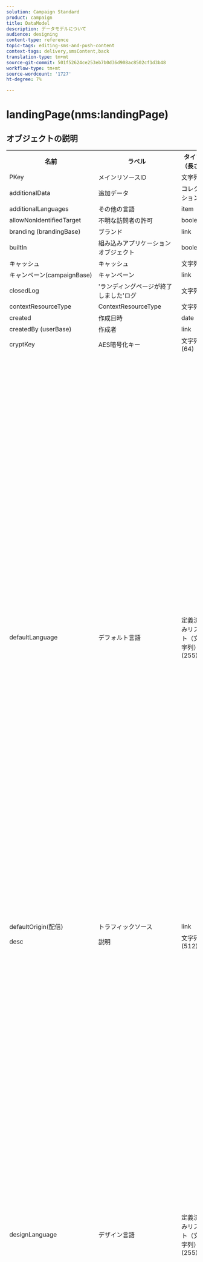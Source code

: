 ```yaml
---
solution: Campaign Standard
product: campaign
title: DataModel
description: データモデルについて
audience: designing
content-type: reference
topic-tags: editing-sms-and-push-content
context-tags: delivery,smsContent,back
translation-type: tm+mt
source-git-commit: 501f52624ce253eb7b0d36d908ac8502cf1d3b48
workflow-type: tm+mt
source-wordcount: '1727'
ht-degree: 7%

---
```



# landingPage(nms:landingPage)

## オブジェクトの説明

<table>
      <tr>
         <th>名前</th>
         <th>ラベル</th>
         <th>タイプ（長さ）</th>
         <th>列挙値</th>
      </tr>
      <tr>
         <td>PKey</td>
         <td>メインリソースID</td>
         <td>文字列 </td>
         <td> </td>
      </tr>
      <tr>
         <td>additionalData</td>
         <td>追加データ</td>
         <td>コレクション </td>
         <td> </td>
      </tr>
      <tr>
         <td>additionalLanguages</td>
         <td>その他の言語</td>
         <td>item </td>
         <td> </td>
      </tr>
      <tr>
         <td>allowNonIdentifiedTarget</td>
         <td>不明な訪問者の許可</td>
         <td>boolean </td>
         <td> </td>
      </tr>
      <tr>
         <td>branding (brandingBase)</td>
         <td>ブランド</td>
         <td>link </td>
         <td> </td>
      </tr>
      <tr>
         <td>builtIn</td>
         <td>組み込みアプリケーションオブジェクト</td>
         <td>boolean </td>
         <td> </td>
      </tr>
      <tr>
         <td>キャッシュ</td>
         <td>キャッシュ</td>
         <td>文字列 </td>
         <td> </td>
      </tr>
      <tr>
         <td>キャンペーン(campaignBase)</td>
         <td>キャンペーン</td>
         <td>link </td>
         <td> </td>
      </tr>
      <tr>
         <td>closedLog</td>
         <td>'ランディングページが終了しました'ログ</td>
         <td>文字列 </td>
         <td> </td>
      </tr>
      <tr>
         <td>contextResourceType</td>
         <td>ContextResourceType</td>
         <td>文字列 </td>
         <td> </td>
      </tr>
      <tr>
         <td>created</td>
         <td>作成日時</td>
         <td>date </td>
         <td> </td>
      </tr>
      <tr>
         <td>createdBy (userBase)</td>
         <td>作成者</td>
         <td>link </td>
         <td> </td>
      </tr>
      <tr>
         <td>cryptKey</td>
         <td>AES暗号化キー</td>
         <td>文字列(64)</td>
         <td> </td>
      </tr>
      <tr>
         <td>defaultLanguage</td>
         <td>デフォルト言語</td>
         <td>定義済みリスト（文字列） (255)</td>
         <td>
            <ul>
               <li>ギリシャ語 — el - el</li>
               <li>英語 — en - en</li>
               <li>中国語 — zh - zh</li>
               <li>フランス語（フランス） - fr_FR - fr_FR</li>
               <li>ベトナム語 — vi - vi</li>
               <li>ポルトガル語（ポルトガル） - pt_PT - pt_PT</li>
               <li>イタリア語（イタリア） - it_IT - it_IT</li>
               <li>イタリア語 — it - it</li>
               <li>オランダ語（ベルギー） - nl_BE - nl_BE</li>
               <li>ノルウェー語（ノルウェー） - no_NO - no_NO</li>
               <li>オランダ語（オランダ） - nl_NL - nl_NL</li>
               <li>アラビア語 — ar - ar</li>
               <li>英語（米国） - en_US - en_US</li>
               <li>アイルランド語 — ga - ga</li>
               <li>チェコ語 — cs - cs</li>
               <li>エストニア語 — et - et</li>
               <li>インドネシア語 — id - id</li>
               <li>スペイン語 — es - es</li>
               <li>ロシア語 — ru - ru</li>
               <li>オランダ語 — nl - nl</li>
               <li>ワロン — ワ — ワ</li>
               <li>ポルトガル語 — pt - pt</li>
               <li>フランス語（ベルギー） - fr_BE - fr_BE</li>
               <li>ラトビア語 — lv - lv</li>
               <li>リトアニア語 — lt - lt</li>
               <li>タイ語 — th - th</li>
               <li>英語（英国） - en_GB - en_GB</li>
               <li>フランス語 — fr - fr</li>
               <li>ポルトガル語（ブラジル） - pt_BR - pt_BR</li>
               <li>ドイツ語 — de - de</li>
               <li>デンマーク語 — da - da</li>
               <li>フィンランド語 — fi - fi</li>
               <li>ハンガリー語 — 胡 — 胡</li>
               <li>スウェーデン語（フィンランド） - sv_FI - sv_FI</li>
               <li>日本語 — ja - ja</li>
               <li>ヘブライ語 — 彼 — 彼</li>
               <li>韓国語 —ko - ko</li>
               <li>スウェーデン語 — sv - sv</li>
               <li>スウェーデン（スウェーデン語） - sv_SE - sv_SE</li>
               <li>スロバキア — sk - sk</li>
               <li>マルタ語 — mt - mt</li>
               <li>イタリア語（スイス） - it_CH - it_CH</li>
               <li>ポーランド語 — pl - pl</li>
               <li>スロベン — sl - sl</li>
               <li>無効な値 — __Invalid_value__ - __Invalid_value__</li>
            </ul>
         </td>
      </tr>
      <tr>
         <td>defaultOrigin(配信)</td>
         <td>トラフィックソース</td>
         <td>link </td>
         <td> </td>
      </tr>
      <tr>
         <td>desc</td>
         <td>説明</td>
         <td>文字列(512)</td>
         <td> </td>
      </tr>
      <tr>
         <td>designLanguage</td>
         <td>デザイン言語</td>
         <td>定義済みリスト（文字列） (255)</td>
         <td>
            <ul>
               <li>ギリシャ語 — el - el</li>
               <li>英語 — en - en</li>
               <li>中国語 — zh - zh</li>
               <li>フランス語（フランス） - fr_FR - fr_FR</li>
               <li>ベトナム語 — vi - vi</li>
               <li>ポルトガル語（ポルトガル） - pt_PT - pt_PT</li>
               <li>イタリア語（イタリア） - it_IT - it_IT</li>
               <li>イタリア語 — it - it</li>
               <li>オランダ語（ベルギー） - nl_BE - nl_BE</li>
               <li>ノルウェー語（ノルウェー） - no_NO - no_NO</li>
               <li>オランダ語（オランダ） - nl_NL - nl_NL</li>
               <li>アラビア語 — ar - ar</li>
               <li>英語（米国） - en_US - en_US</li>
               <li>アイルランド語 — ga - ga</li>
               <li>チェコ語 — cs - cs</li>
               <li>エストニア語 — et - et</li>
               <li>インドネシア語 — id - id</li>
               <li>スペイン語 — es - es</li>
               <li>ロシア語 — ru - ru</li>
               <li>オランダ語 — nl - nl</li>
               <li>ワロン — ワ — ワ</li>
               <li>ポルトガル語 — pt - pt</li>
               <li>フランス語（ベルギー） - fr_BE - fr_BE</li>
               <li>ラトビア語 — lv - lv</li>
               <li>リトアニア語 — lt - lt</li>
               <li>タイ語 — th - th</li>
               <li>英語（英国） - en_GB - en_GB</li>
               <li>フランス語 — fr - fr</li>
               <li>ポルトガル語（ブラジル） - pt_BR - pt_BR</li>
               <li>ドイツ語 — de - de</li>
               <li>デンマーク語 — da - da</li>
               <li>フィンランド語 — fi - fi</li>
               <li>ハンガリー語 — 胡 — 胡</li>
               <li>スウェーデン語（フィンランド） - sv_FI - sv_FI</li>
               <li>日本語 — ja - ja</li>
               <li>ヘブライ語 — 彼 — 彼</li>
               <li>韓国語 —ko - ko</li>
               <li>スウェーデン語 — sv - sv</li>
               <li>スウェーデン（スウェーデン語） - sv_SE - sv_SE</li>
               <li>スロバキア — sk - sk</li>
               <li>マルタ語 — mt - mt</li>
               <li>イタリア語（スイス） - it_CH - it_CH</li>
               <li>ポーランド語 — pl - pl</li>
               <li>スロベン — sl - sl</li>
               <li>無効な値 — __Invalid_value__ - __Invalid_value__</li>
            </ul>
         </td>
      </tr>
      <tr>
         <td>dynamicService</td>
         <td>動的サービス</td>
         <td>boolean </td>
         <td> </td>
      </tr>
      <tr>
         <td>end</td>
         <td>有効期限</td>
         <td>date </td>
         <td> </td>
      </tr>
      <tr>
         <td>errorContextResourceType</td>
         <td>ErrorContextResourceType</td>
         <td>文字列 </td>
         <td> </td>
      </tr>
      <tr>
         <td>errorPage</td>
         <td>エラーページ</td>
         <td>item </td>
         <td> </td>
      </tr>
      <tr>
         <td>geoUnit (geoUnitBase)</td>
         <td>地理的単位</td>
         <td>link </td>
         <td> </td>
      </tr>
      <tr>
         <td>htmlPage</td>
         <td>ページ</td>
         <td>コレクション </td>
         <td> </td>
      </tr>
      <tr>
         <td>identificationByUrlParam</td>
         <td>URLパラメーターによる識別</td>
         <td>boolean </td>
         <td> </td>
      </tr>
      <tr>
         <td>inactiveUrlRedirection</td>
         <td>リダイレクト URL</td>
         <td>文字列(4096)</td>
         <td> </td>
      </tr>
      <tr>
         <td>isExternal</td>
         <td>外部リソース</td>
         <td>boolean </td>
         <td> </td>
      </tr>
      <tr>
         <td>isTemplate</td>
         <td>テンプレート</td>
         <td>boolean </td>
         <td> </td>
      </tr>
      <tr>
         <td>ジョブ</td>
         <td>ジョブ</td>
         <td>コレクション </td>
         <td> </td>
      </tr>
      <tr>
         <td>jobLogs</td>
         <td>ログ</td>
         <td>コレクション </td>
         <td> </td>
      </tr>
      <tr>
         <td>label</td>
         <td>ラベル</td>
         <td>文字列(128)</td>
         <td> </td>
      </tr>
      <tr>
         <td>lastModified</td>
         <td>最終変更日時</td>
         <td>date </td>
         <td> </td>
      </tr>
      <tr>
         <td>loadingFilter (queryFilterBase)</td>
         <td>キーの読み込み中</td>
         <td>link </td>
         <td> </td>
      </tr>
      <tr>
         <td>loadingFilterMapping</td>
         <td>読み込みキーのパラメーター</td>
         <td>コレクション </td>
         <td> </td>
      </tr>
      <tr>
         <td>logicalStatus</td>
         <td>実行ステータス</td>
         <td>定義済みリスト（文字列） (255)</td>
         <td>
            <ul>
               <li>進行中 — 開始 — 開始</li>
               <li>編集 — エディション — エディション</li>
               <li>終了 — 終了 — 終了</li>
               <li>警告 — 警告 — 警告</li>
               <li>エラー — エラー — エラー</li>
               <li>無効な値 — __Invalid_value__ - __Invalid_value__</li>
            </ul>
         </td>
      </tr>
      <tr>
         <td>messageAction</td>
         <td>開始送信メッセージ</td>
         <td>boolean </td>
         <td> </td>
      </tr>
      <tr>
         <td>messageActionDelivery (deliveryMCTemplateBase)</td>
         <td>トランザクションメッセージ</td>
         <td>link </td>
         <td> </td>
      </tr>
      <tr>
         <td>modifiedBy (userBase)</td>
         <td>変更者</td>
         <td>link </td>
         <td> </td>
      </tr>
      <tr>
         <td>name</td>
         <td>ID</td>
         <td>文字列(64)</td>
         <td> </td>
      </tr>
      <tr>
         <td>orgUnit (orgUnitBase)</td>
         <td>組織単位</td>
         <td>link </td>
         <td> </td>
      </tr>
      <tr>
         <td>事前入力</td>
         <td>訪問者データのプリロード</td>
         <td>boolean </td>
         <td> </td>
      </tr>
      <tr>
         <td>プログラム(programBase)</td>
         <td>プログラム</td>
         <td>link </td>
         <td> </td>
      </tr>
      <tr>
         <td>publicUrl</td>
         <td>パブリックURL</td>
         <td>文字列 </td>
         <td> </td>
      </tr>
      <tr>
         <td>publicationDate</td>
         <td>公開日</td>
         <td>date </td>
         <td> </td>
      </tr>
      <tr>
         <td>reconcilationFilter (queryFilterBase)</td>
         <td>紐付けキー</td>
         <td>link </td>
         <td> </td>
      </tr>
      <tr>
         <td>reconciliationFilterMapping</td>
         <td>紐付けキーパラメーター</td>
         <td>コレクション </td>
         <td> </td>
      </tr>
      <tr>
         <td>reconciliationUpdateStrategy</td>
         <td>更新方法</td>
         <td>定義済みリスト（バイト） </td>
         <td>
            <ul>
               <li>更新 — updateTarget - 1</li>
               <li>未承認 — 未承認 — 0</li>
               <li>無効な値 — __Invalid_value__ - __Invalid_value__</li>
            </ul>
         </td>
      </tr>
      <tr>
         <td>service (serviceBase)</td>
         <td>購読サービス</td>
         <td>link </td>
         <td> </td>
      </tr>
      <tr>
         <td>specificAction</td>
         <td>特定のアクション</td>
         <td>定義済みリスト（バイト） </td>
         <td>
            <ul>
               <li>ブラックリスト — blackList - 3</li>
               <li>特定のアクションなし — なし — 0</li>
               <li>購読解除-購読解除- 2</li>
               <li>無効な値 — __Invalid_value__ - __Invalid_value__</li>
               <li>購読-購読- 1</li>
            </ul>
         </td>
      </tr>
      <tr>
         <td>開始</td>
         <td>デプロイ日</td>
         <td>date </td>
         <td> </td>
      </tr>
      <tr>
         <td>state</td>
         <td>ステータス</td>
         <td>定義済みリスト（バイト） </td>
         <td>
            <ul>
               <li>編集中 — 編集中 — 0</li>
               <li>公開に失敗しました — 失敗 — 99</li>
               <li>非公開 — 非公開 — 20</li>
               <li>無効な値 — __Invalid_value__ - __Invalid_value__</li>
               <li>オンライン — オープン — 10</li>
            </ul>
         </td>
      </tr>
      <tr>
         <td>targetResource</td>
         <td>ターゲティングディメンション</td>
         <td>文字列(255)</td>
         <td> </td>
      </tr>
      <tr>
         <td>template (landingPage)</td>
         <td>ランディングページテンプレート</td>
         <td>link </td>
         <td> </td>
      </tr>
      <tr>
         <td>testUrl</td>
         <td>テストURL</td>
         <td>文字列 </td>
         <td> </td>
      </tr>
      <tr>
         <td>thumbnail</td>
         <td>サムネイル</td>
         <td>文字列(255)</td>
         <td> </td>
      </tr>
      <tr>
         <td>timezone</td>
         <td>タイムゾーン</td>
         <td>定義済みリスト（文字列） (64)</td>
         <td>
            <ul>
               <li>(GMT-02:00)中央大西洋 — Atlantic_South_Georgia - Atlantic/South_Georgia</li>
               <li>(GMT+02:00)アンマン — Asia_Amman — アジア/アンマン</li>
               <li>(GMT-03:00)ブラジ — America_Sao_Paulo - America/Sao_Paulo</li>
               <li>(GMT+06:00)アスタナ、ダッカ — Asia_Dhaka - Asia/Dhaka</li>
               <li>(GMT+06:00)ノボシビルスク — Asia_Novosibirsk - Asia/Novosibirsk</li>
               <li>(GMT+02:00)ウィンドウェク — Africa_Windhoek - Africa/Windhoek</li>
               <li>(GMT+04:00)コーカサス、エレバン — Asia_Yerevan - Asia/Yerevan</li>
               <li>(GMT-04:00)マナウス — America_Manaus - America/Manaus</li>
               <li>(GMT+03:30)テヘラン — Asia_Tehran - Asia/Tehran</li>
               <li>(GMT+12:00)オークランド、ウェリントン — Pacific_Auckland - Pacific/Auckland</li>
               <li>(GMT+02:00)エルサレム — Asia_Jerusalem - Asia/Jerusalem</li>
               <li>(GMT+03:00)モスクワ、セントペテルブルク、ボルゴグラード — Europe_Moscow - Europe/Moscow</li>
               <li>(GMT+09:30)アデレイド — Australia_Adelaide - Australia/Adelaide</li>
               <li>(GMT+10:00)キャンベラ、メルボルン、シドニー — Australia_Canberra - Australia/Canberra</li>
               <li>(GMT+08:00)パース — オーストラリア_パース — オーストラリア/パース</li>
               <li>(GMT+09:00)ヤクーツク — Asia_Yakutsk — アジア/ヤクーツク</li>
               <li>(GMT-10:00) Hawai - Pacific_Honolulu - Pacific/Honolulu</li>
               <li>(GMT+04:00)バクー — アジアバクー — アジア/バクー</li>
               <li>(GMT+10:00)ウラジオストク — Asia_Vladivostok - Asia/Vladiostok</li>
               <li>(GMT+09:00)ソウル — Asia_Seoul - Asia/Seoul</li>
               <li>(GMT+01:00)サラエボ、スコプリエ、ソフィア、ワルシャワ、ザグレブ — Europe_Sarajevo - Europe/Sarajevo</li>
               <li>サーバーのタイムゾーン — _server_ - _server_</li>
               <li>(GMT+04:00)アブダビ、マスカット — Asia_Muscat - Asia/Muscat</li>
               <li>(GMT+08:00)クアラルンプール、シンガポール — Asia_Kuala_Lumpur - Asia/Kuala_Lumpur</li>
               <li>(GMT+09:00)大阪、札幌、東京 — Asia_Tokyo — アジア/東京</li>
               <li>(GMT+10:00)ブリスベン — Australia_Brisbane - Australia/Brisbane</li>
               <li>(GMT+05:30)スリジャヤワルデネプラ — Asia_Colombo - Asia/Colombo</li>
               <li>(GMT+02:00)ハラレ、プレトリア — Africa_Harre - Africa/Harare</li>
               <li>(GMT+08:00)Oulan-Bator - Asia_Ulan_Bator - Asia/Ulan_Bator</li>
               <li>(GMT-02:00)グリニッジ標準時 — 2時間 — Gmt_m2 - Etc/GMT+2</li>
               <li>(GMT-03:00)グリニッジ標準時 — 3時間 — Gmt_m3 - Etc/GMT+3</li>
               <li>(GMT-01:00)グリニッジ標準時 — 1時間 — Gmt_m1 - Etc/GMT+1</li>
               <li>(GMT-06:00)グリニッジ標準時 — 6時間 — Gmt_m6 - Etc/GMT+6</li>
               <li>(GMT-07:00)グリニッジ標準時 — 7時間 — Gmt_m7 - Etc/GMT+7</li>
               <li>(GMT-04:00)グリニッジ標準時 — 4時間 — Gmt_m4 - Etc/GMT+4</li>
               <li>(GMT)カサブランカ — Africa_Casablanca - Africa/Casablanca</li>
               <li>(GMT+05:30)コルカタ、チェンナイ、ムンバイ、ニューデリー — Asia_Kolkata - Asia/Kolkata</li>
               <li>(GMT-11:00)グリニッジ標準時 — 11時間 — Gmt_m11 - Etc/GMT+11</li>
               <li>(GMT-09:00)グリニッジ標準時 — 9時間 — Gmt_m9 - Etc/GMT+9</li>
               <li>(GMT-03:30)ニューファンドランド — America_St_Johns - America/St_Johns</li>
               <li>デフォルト — _inherit_ - _inherit_</li>
               <li>(GMT+03:00)グリニッジ標準時+ 3時間 — Gmt_p3 - Etc/GMT-3</li>
               <li>(GMT-04:30)カラカス — America_Caracas - America/Caracas</li>
               <li>(GMT+01:00)アムステルダム、ベルリン、ベルン、ローマ、ストックホルム、ウィーン — Europe_Berlin - Europe/Berlin</li>
               <li>(GMT-07:00)チワワ、ラパス、マサトラン — America_Chihuahua - America/Chihuahua</li>
               <li>(GMT+03:00)ナイロビ — Africa_Nairobi - Africa/Nairobi</li>
               <li>(GMT-04:00)アスンシオン — America_Asuncion - America/Asuncion</li>
               <li>(GMT+03:00)バグダッド — Asia_Baghdad - Asia/Baghdad</li>
               <li>(GMT-10:00)グリニッジ標準時 — 10時間を引いた値 — Gmt_m10 - Etc/GMT+10</li>
               <li>(GMT-03:00)グリーンランド — America_Godthab - America/Godthab</li>
               <li>(GMT+02:00)ダマス — Asia_Damascus - Asia/Damascus</li>
               <li>(GMT-11:00)サモア — Pacific_Samoa - Pacific/Samoa</li>
               <li>(GMT-05:00)ボゴタ、リマ、キト — America_Bogota - America/Bogota</li>
               <li>(GMT+01:00)ブリュッセル、コペンハーゲン、マドリード、パリ — Europe_Paris - Europe/Paris</li>
               <li>(GMT+08:00)北京、重慶、香港、ウルムチ — Asia_Shangai - Asia/Shanghai</li>
               <li>(GMT+12:00)フィジー — Pacific_Fiji — 太平洋/フィジー</li>
               <li>(GMT+02:00)アテネ、イスタンブール、ミンスク — Europe_Athens - Europe/Athens</li>
               <li>(GMT+04:00)トビリシ — Asia_Tbilisi - Asia/Tbilisi</li>
               <li>無効な値 — __Invalid_value__ - __Invalid_value__</li>
               <li>(GMT+05:45)カトマンズ — Asia_Katmandu - Asia/Katmandu</li>
               <li>(GMT-05:00)インディアナ（東部） - America_Indianapolis - America/Indianapolis</li>
               <li>(GMT-01:00)カーボベルデ諸島 — Atlantic_Cape_Verde - Atlantic/Cape_Verde</li>
               <li>(GMT+04:00)ポートルイ — Indian_Mauritius - Indian/Mauritius</li>
               <li>(GMT+08:00)台北 — Asia_Taipei - Asia/Taipei</li>
               <li>データベースのタイムゾーン — _wdbc_ - _wdbc_</li>
               <li>(GMT+06:30)ラングーン — Asia_Rangoon - Asia/Rangoon</li>
               <li>(GMT+11:00)マガダン、ソロモン諸島、ニューカレドニア — Pacific_Guadalcanal - Pacific/Guadalcanal</li>
               <li>(GMT+02:00)カイロ — Africa_Cairo - Africa/Cairo</li>
               <li>(GMT+05:00)イーカテリンブルク — Asia_Yekaterinburg - Asia/Yekaterinburg</li>
               <li>(GMT+08:00)イルコーツク — Asia_Irkutsk - Asia/Irkutsk</li>
               <li>(GMT+10:00)グアム、ポートモレスビー — Pacific_Guam - Pacific/Guam</li>
               <li>(GMT-04:00)大西洋標準時（カナダ） — America_Halifax - America/Halifax</li>
               <li>(GMT)グリニッジ標準時 — GMT - GMT</li>
               <li>(GMT-04:00)ラパス — America_La_Paz - America/La_Paz</li>
               <li>演算子のタイムゾーン — _login_ - _login_</li>
               <li>(GMT-06:00)グアダラハラ、メキシコ、モンテレイ — America_Mexico_City - America/Mexico_City</li>
               <li>(GMT+09:30)ダーウィン — オーストラリア_ダーウィン — オーストラリア/ダーウィン</li>
               <li>(GMT-05:00)東部（米国およびカナダ） — America_New_York - America/New_York</li>
               <li>(GMT-05:00)グリニッジ標準時 — 5時間 — Gmt_m5 - Etc/GMT+5</li>
               <li>(GMT+05:00)イスラマバード、カラチ、タケント — Asia_Karachi - Asia/Karachi</li>
               <li>(GMT+03:00)Koweyut、Riyad - Asia_Riyadh - Asia/Riyadh</li>
               <li>(GMT-08:00)グリニッジ標準時 — 8時間 — Gmt_m8 - Etc/GMT+8</li>
               <li>(GMT-01:00)アゾレス諸島 — Atlantic_Azores - Atlantic/Azores</li>
               <li>(GMT+07:00)バンコク、ハノイ、ジャカルタ — Asia_Bangkok - Asia/Bangkok</li>
               <li>(GMT)モンロビア — Africa_Monrovia - Africa/Monrovia</li>
               <li>(GMT-09:00)アラスカ — America_Anchorage - America/Anchorage</li>
               <li>(GMT+01:00)ベオグラード、ブラチスラバ、ブダペスト、リュブリャナ、プラハ — Europe_Belgrade - Europe/Belgrade</li>
               <li>(GMT)Reykjavik - Atlantic_Reykjavik - Atlantic/Reykjavik</li>
               <li>(GMT+02:00)ブカレスト — Europe_Bucharest - Europe/Bucharest</li>
               <li>(GMT+05:00)グリニッジ標準時+ 5時間 — Gmt_p5 - Etc/GMT-5</li>
               <li>(GMT+04:00)グリニッジ標準時+ 4時間 — Gmt_p4 - Etc/GMT-4</li>
               <li>(GMT+07:00)グリニッジ標準時+ 7時間 — Gmt_p7 - Etc/GMT-7</li>
               <li>(GMT+06:00)グリニッジ標準時+ 6時間 — Gmt_p6 - Etc/GMT-6</li>
               <li>(GMT+01:00)グリニッジ標準時+ 1時間 — Gmt_p1 - Etc/GMT-1</li>
               <li>(GMT-08:00)太平洋（米国およびカナダ） — America_Los_Angeles - America/Los_Angeles</li>
               <li>(GMT+02:00)グリニッジ標準時+ 2時間 — Gmt_p2 - Etc/GMT-2</li>
               <li>(GMT+07:00)クラスノヤルスク — Asia_Krasnoyarsk - Asia/Krasnoyarsk</li>
               <li>(GMT+09:00)グリニッジ標準時+ 9時間 — Gmt_p9 - Etc/GMT-9</li>
               <li>(GMT+08:00)グリニッジ標準時+ 8時間 — Gmt_p8 - Etc/GMT-8</li>
               <li>(GMT+10:00)ホバート — Australia_Hobart - Australia/Hobart</li>
               <li>(GMT+13:00)ヌクアロファ — Pacific_Tongatapu - Pacific/Tongatapu</li>
               <li>(GMT-06:00)中央アメリカ — America_Regina - America/Regina</li>
               <li>(GMT-03:00)ブエノスアイレス、ケイエン、フォタレザ — America_Buenos_Aires - America/Buenos_Aires</li>
               <li>(GMT-07:00)ロッキー山脈（米国およびカナダ） — America_Denver - America/Denver</li>
               <li>(GMT+01:00)中央アフリカ — 西 — Africa_Luanda - Africa/Luanda</li>
               <li>(GMT+02:00)ヘルシンキ、キエフ、リガ、ソフィア、タリン、ビルニウス — Europe_Helsinki - Europe/Helsinki</li>
               <li>(GMT)グリニッジ標準時：ダブリン、エジンバラ、リスボン、ロンドン — Europe_London - Europe/London</li>
               <li>(GMT-07:00)アリゾナ — America_Phoenix - America/Phoenix</li>
               <li>(GMT+02:00)ベイルート — Asia_Beirut - Asia/Beirut</li>
               <li>(GMT+04:30)カブール — Asia_Kabul — アジア/カブール</li>
               <li>(GMT-06:00)センター（米国およびカナダ） — America_Chicago - America/Chicago</li>
               <li>(GMT+11:00)グリニッジ標準時+ 11時間 — Gmt_p11 - Etc/GMT-11</li>
               <li>(GMT+10:00)グリニッジ標準時+ 10時間 — Gmt_p10 - Etc/GMT-10</li>
               <li>(GMT+13:00)グリニッジ標準時+ 13時間 — Gmt_p13 - Etc/GMT-13</li>
               <li>(GMT+12:00)グリニッジ標準時+ 12時間 — Gmt_p12 - Etc/GMT-12</li>
               <li>(GMT-04:00)サンティアゴ — America_Santiago - America/Santiago</li>
               <li>(GMT-03:00)モンテビデオ — America_Montevideo - America/Montevideo</li>
               <li>(GMT-04:00)クイアバ — America_Cuiaba - America/Cuiaba</li>
            </ul>
         </td>
      </tr>
      <tr>
         <td>タイトル</td>
         <td>ランディングページ</td>
         <td>文字列(255)</td>
         <td> </td>
      </tr>
      <tr>
         <td>trackingEnabled</td>
         <td>応答をログに記録</td>
         <td>boolean </td>
         <td> </td>
      </tr>
      <tr>
         <td>trackingUrlName</td>
         <td>トラッキング URL 名</td>
         <td>文字列 </td>
         <td> </td>
      </tr>
      <tr>
         <td>type</td>
         <td>タイプ</td>
         <td>定義済みリスト（バイト） </td>
         <td>
            <ul>
               <li>汎用 — 汎用 — 0</li>
               <li>サービスからの購読解除-購読解除- 3</li>
               <li>ブラックリスト — blackList - 4</li>
               <li>無効な値 — __Invalid_value__ - __Invalid_value__</li>
               <li>獲得 — 獲得 — 1</li>
               <li>サービスへの購読-購読- 2</li>
            </ul>
         </td>
      </tr>
      <tr>
         <td>uuid</td>
         <td>セキュリティ ID</td>
         <td>文字列 </td>
         <td> </td>
      </tr>
      <tr>
         <td>webTrackingEnabled</td>
         <td>Web トラッキングを有効にする</td>
         <td>boolean </td>
         <td> </td>
      </tr>
   </table>

## フィルター

論理ステータス(byLogicalStatus)

<table>
    <tr>
    <th>名前</th>
    <th>タイプ</th>
    </tr>
    <tr>
    <td>state</td>
    <td>定義済みリスト</td>
    </tr>
</table>

名前またはラベル別(byText)

<table>
    <tr>
    <th>名前</th>
    <th>タイプ</th>
    </tr>
    <tr>
    <td>テキスト</td>
    <td>文字列</td>
    </tr>
</table>

ステータス別(byState)

<table>
    <tr>
    <th>名前</th>
    <th>タイプ</th>
    </tr>
    <tr>
    <td>state</td>
    <td>定義済みリスト</td>
    </tr>
</table>

ターゲットリソース(byTargetResource)

<table>
<tr>
<th>名前</th>
<th>タイプ</th>
</tr>
<tr>
<td>targetResource</td>
<td>文字列</td>
</tr>
</table>

高度なランディングページを含める(withAdvanced)

<table>
    <tr>
    <th>名前</th>
    <th>タイプ</th>
    </tr>
    <tr>
    <td>advanced</td>
    <td>boolean</td>
    </tr>
</table>

異種リストからの連続配信を含める（連続）

<table>
        <tr>
        <th>名前</th>
        <th>タイプ</th>
        </tr>
        <tr>
        <td>withContinuous</td>
        <td>boolean</td>
        </tr>
    </table>

特定の期間(byCalendar)に存在する

<table>
        <tr>
        <th>名前</th>
        <th>タイプ</th>
        </tr>
        <tr>
        <td>startDate</td>
        <td>date</td>
        </tr>
        <tr>
        <td>endDate</td>
        <td>date</td>
        </tr>
    </table>

所定の期間に発行(Planning)

<table>
    <tr>
    <th>名前</th>
    <th>タイプ</th>
    </tr>
    <tr>
    <td>startDate</td>
    <td>date</td>
    </tr>
    <tr>
    <td>endDate</td>
    <td>date</td>
    </tr>
</table>
